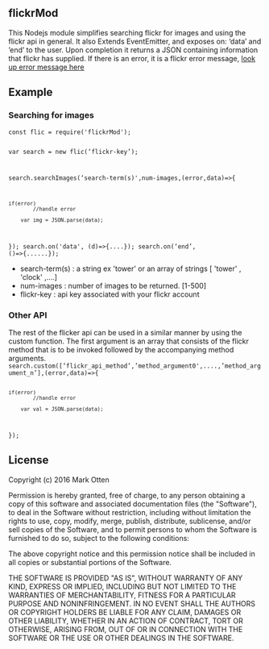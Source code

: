 <h2>flickrMod</h2>
 This Nodejs module simplifies searching flickr for images and using the flickr api in general. It also Extends EventEmitter, and exposes on: ‘data’ and ’end’ to the user.
  Upon completion it returns a JSON containing information that flickr has supplied.
 If there is an error, it is a flickr error message,  <a href="https://www.flickr.com/services/api/"> look up error message here </a>

<h2>Example</h2>
<h3>Searching for images</h3>
<code>const flic = require('flickrMod');

var search = new flic(‘flickr-key’);

search.searchImages(‘search-term(s)',num-images,(error,data)=>{
        
	if(error)
        	//handle error

        var img = JSON.parse(data);
});
search.on('data', (d)=>{....});
search.on(‘end’, ()=>{......});
</code><ul>
<li>search-term(s) : a string ex 'tower' or an array of strings [ 'tower' , 'clock' ,….]</li>
<li>num-images : number of images to be returned. [1-500]</li>
<li>flickr-key : api key associated with your flickr account</li>
</ul>
<h3>Other API</h3>
 The rest of the flicker api can be used in a similar manner by using the custom function. The first argument is an array that consists of the flickr method that is to be 
invoked followed by the accompanying method arguments.
<code>search.custom([‘flickr_api_method’,’method_argument0',....,’method_argument_n’],(error,data)=>{

	if(error)
        	//handle error

        var val = JSON.parse(data);
});
</code>

<h2>License</h2>
 Copyright (c) 2016  Mark Otten

Permission is hereby granted, free of charge, to any person obtaining a copy of this software and associated documentation files (the "Software"), to deal in the Software without restriction, including without limitation the rights to use, copy, modify, merge, publish, distribute, sublicense, and/or sell copies of the Software, and to permit persons to whom the Software is furnished to do so, subject to the following conditions:

The above copyright notice and this permission notice shall be included in all copies or substantial portions of the Software.

THE SOFTWARE IS PROVIDED "AS IS", WITHOUT WARRANTY OF ANY KIND, EXPRESS OR IMPLIED, INCLUDING BUT NOT LIMITED TO THE WARRANTIES OF MERCHANTABILITY, FITNESS FOR A PARTICULAR PURPOSE AND NONINFRINGEMENT. IN NO EVENT SHALL THE AUTHORS OR COPYRIGHT HOLDERS BE LIABLE FOR ANY CLAIM, DAMAGES OR OTHER LIABILITY, WHETHER IN AN ACTION OF CONTRACT, TORT OR OTHERWISE, ARISING FROM, OUT OF OR IN CONNECTION WITH THE SOFTWARE OR THE USE OR OTHER DEALINGS IN THE SOFTWARE.
